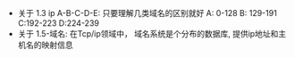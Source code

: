  - 关于 1.3 ip A-B-C-D-E: 只要理解几类域名的区别就好 A: 0-128 B: 129-191 C:192-223 D:224-239
 - 关于 1.5-域名: 在Tcp/ip领域中， 域名系统是个分布的数据库, 提供ip地址和主机名的映射信息

